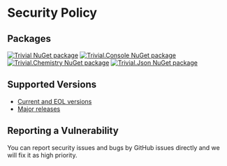 # Security Policy

## Packages

[![Trivial NuGet package](https://img.shields.io/nuget/v/Trivial.svg?label=Trivial)](https://www.nuget.org/packages/Trivial)
[![Trivial.Console NuGet package](https://img.shields.io/nuget/v/Trivial.Console.svg?label=Trivial.Console)](https://www.nuget.org/packages/Trivial.Console)
[![Trivial.Chemistry NuGet package](https://img.shields.io/nuget/v/Trivial.Chemistry.svg?label=Trivial.Chemistry)](https://www.nuget.org/packages/Trivial.Chemistry)
[![Trivial.Json NuGet package](https://img.shields.io/nuget/v/Trivial.Json.svg?label=Trivial.Json)](https://www.nuget.org/packages/Trivial.Json)

## Supported Versions

- [Current and EOL versions](https://github.com/nuscien/trivial/wiki/versions)
- [Major releases](https://github.com/nuscien/trivial/releases)

## Reporting a Vulnerability

You can report security issues and bugs by GitHub issues directly and we will fix it as high priority.

